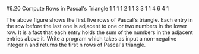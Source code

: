 #6.20 Compute Rows in Pascal's Triangle
                    1
                1       1
            1       2       1
        1       3       3       1
    1       4       6       4       1

The above figure shows the first five rows of Pascal's triangle.  Each entry in the row before the last one is
adjacent to one or two numbers in the lower row.  It is a fact that each entry holds the sum of the numbers in the
adjacent entries above it.
Write a program which takes as input a non-negative integer n and returns the first n rows of Pascal's triangle.